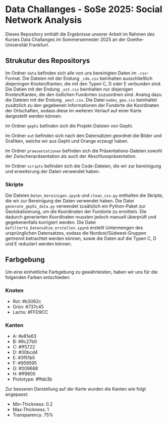 # Data Challanges - SoSe 2025: Social Network Analysis

Dieses Repository enthält die Ergebnisse unserer Arbeit im Rahmen des Kurses Data Challanges im Sommersemester 2025 an der Goethe-Universität Frankfurt.

## Strukutur des Repositorys

Im Ordner `data` befinden sich alle von uns bereinigten Daten im `.csv`-Format. Die Dateien mit der Endung `_cde.csv`
beinhalten ausschließlich diejeningen Knoten/Kanten, die mit den Typen C, D oder E verbunden sind. Die Datien mit der
Endung `_ost.csv` beinhalten nur diejenigen Knoten/Kanten, die den östlichen Fundorten zuzuordnen sind. Analog dazu
die Dateien mit der Endung `_west.csv`. Die Datei `nodes_geo.csv` beinhaltet zusätzlich zu den gegebenen Informationen
der Fundorte die Koordinaten der Ortschaften, sodass diese im weiteren Verlauf auf einer Karte dargestellt werden können.

Im Ordner `gephi` befinden sich die Projekt-Dateien von Gephi.

Im Ordner `out` befinden sich nach den Datensätzen geordnet die Bilder und Grafiken, welche wir aus Gephi und Orange
erzeugt haben.

Im Ordner `praesentationen` befinden sich die Präsentations-Dateien sowohl der Zwischenpräsentation als auch der
Abschlusspräsentation.

Im Ordner `scripts` befinden sich die Code-Dateien, die wir zur bereinigung und erweiterung der Daten verwendet haben.

### Skripte

Die Dateien `Daten_bereinigen.ipynb` und `clean_csv.py` enthalten die Skripte, die wir zur Bereinigung der Daten verwendet haben. Die Datei `generate_gephi_data.py` verwendet zusätzlich ein Python-Paket zur Geolokalisierung, um die Koordinaten der Fundorte zu ermitteln. Die dadurch generierten Koordinaten mussten jedoch manuell überprüft und gegebenenfalls korrigiert werden. Die Datei `Gefilterte_Datensätze_erstellen.ipynb` erstellt Untermengen des ursprünglichen Datensatzes, sodass die Nordost/Südwest-Gruppen gertrennt betrachtet werden können, sowie die Daten auf die Typen C, D und E reduziert werden können.

## Farbgebung

Um eine einheitliche Farbgebung zu gewährleisten, haben wir uns für die folgenden Farben entschieden:

### Knoten

- Rot: #b3062c
- Grün: #737c45
- Lachs: #FFD9CC

### Kanten

- A: #e81e63
- B: #9c27b0
- C: #ff5722
- D: #00bcd4
- E: #3f51b5
- F: #959595
- G: #009688
- H: #ff9800
- Prototype: #ffeb3b

Zur besseren Darstellung auf der Karte wurden die Kanten wie folgt angepasst:

- Min-Thickness: 0.2
- Max-Thickness: 1
- Transparency: 75%

